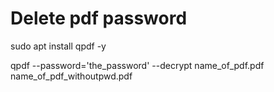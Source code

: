 # Delete pdf password
sudo apt install qpdf -y 

qpdf --password='the_password' --decrypt name_of_pdf.pdf name_of_pdf_withoutpwd.pdf
